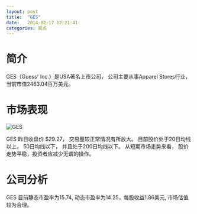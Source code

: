 ```yaml
---
layout: post
title:  "GES"
date:   2014-02-17 12:21:41
categories: 观点
---
```


# 简介
GES（Guess' Inc.）是USA著名上市公司，
公司主要从事Apparel Stores行业，当前市值2463.04百万美元。

# 市场表现

![GES](http://finviz.com/chart.ashx?t=GES&ty=c&ta=1&p=d&s=l)

GES 昨日收盘价 $29.27，
交易量较正常情况有所放大。
目前股价处于20日均线以上，
50日均线以下，
并且处于200日均线以下。
从短期市场走势来看，
股价走势平稳，投资者应减少无谓的操作。

# 公司分析
GES 目前静态市盈率为15.74, 动态市盈率为14.25，每股收益1.86美元,
市场估值较为合理。
